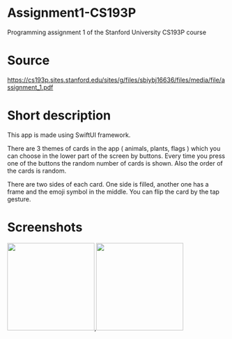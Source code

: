 # Assignment1-CS193P
Programming assignment 1 of the Stanford University CS193P course
# Source
https://cs193p.sites.stanford.edu/sites/g/files/sbiybj16636/files/media/file/assignment_1.pdf
# Short description
This app is made using SwiftUI framework.

There are 3 themes of cards in the app ( animals, plants, flags ) which you can choose in the lower part of the screen by buttons. Every time you press one of the buttons the random number of cards is shown. Also the order of the cards is random.

There are two sides of each card. One side is filled, another one has a frame and the emoji symbol in the middle.
You can flip the card by the tap gesture. 

# Screenshots
<img src="https://user-images.githubusercontent.com/53599412/126898318-d6af5be1-6ec3-4ce2-8273-57e49e0bfddb.png" width="200" />,<img src="https://user-images.githubusercontent.com/53599412/126898320-0c369696-2cd7-467a-b6fa-9db1238ca13a.png" width="200" />

